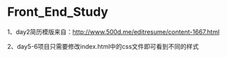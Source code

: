 # Front_End_Study

1、day2简历模版来自：http://www.500d.me/editresume/content-1667.html

2、day5-6项目只需要修改index.html中的css文件即可看到不同的样式